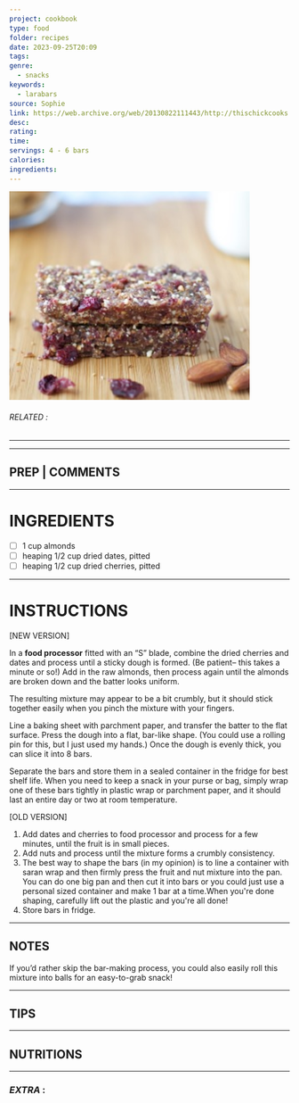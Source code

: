 ```yaml
---
project: cookbook
type: food
folder: recipes
date: 2023-09-25T20:09
tags: 
genre:
  - snacks
keywords:
  - larabars
source: Sophie
link: https://web.archive.org/web/20130822111443/http://thischickcooks.net/2012/06/21/cherry-pie-larabar/
desc: 
rating: 
time: 
servings: 4 - 6 bars
calories: 
ingredients:
---
```


![IMAGE](image_364.png)

###### *RELATED* : 
---


---
## PREP | COMMENTS



---
# INGREDIENTS

- [ ] 1 cup almonds
- [ ] heaping 1/2 cup dried dates, pitted
- [ ] heaping 1/2 cup dried cherries, pitted

---
# INSTRUCTIONS

[NEW VERSION]

In a **food processor** fitted with an “S” blade, combine the dried cherries and dates and process until a sticky dough is formed. (Be patient– this takes a minute or so!) Add in the raw almonds, then process again until the almonds are broken down and the batter looks uniform.

The resulting mixture may appear to be a bit crumbly, but it should stick together easily when you pinch the mixture with your fingers.

Line a baking sheet with parchment paper, and transfer the batter to the flat surface. Press the dough into a flat, bar-like shape. (You could use a rolling pin for this, but I just used my hands.) Once the dough is evenly thick, you can slice it into 8 bars.

Separate the bars and store them in a sealed container in the fridge for best shelf life. When you need to keep a snack in your purse or bag, simply wrap one of these bars tightly in plastic wrap or parchment paper, and it should last an entire day or two at room temperature.

[OLD VERSION]

1. Add dates and cherries to food processor and process for a few minutes, until the fruit is in small pieces.
2. Add nuts and process until the mixture forms a crumbly consistency.
3. The best way to shape the bars (in my opinion) is to line a container with saran wrap and then firmly press the fruit and nut mixture into the pan. You can do one big pan and then cut it into bars or you could just use a personal sized container and make 1 bar at a time.When you're done shaping, carefully lift out the plastic and you're all done!
4. Store bars in fridge.

---
## NOTES

If you’d rather skip the bar-making process, you could also easily roll this mixture into balls for an easy-to-grab snack!

---
## TIPS



---
## NUTRITIONS



---
### *EXTRA* :



